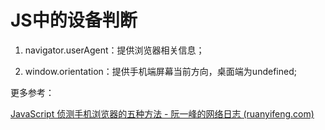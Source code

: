 # JS中的设备判断

1. navigator.userAgent：提供浏览器相关信息；

2. window.orientation：提供手机端屏幕当前方向，桌面端为undefined;

更多参考：

[JavaScript 侦测手机浏览器的五种方法 - 阮一峰的网络日志 (ruanyifeng.com)](https://www.ruanyifeng.com/blog/2021/09/detecting-mobile-browser.html)

